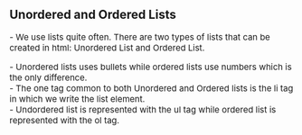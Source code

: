 ## Unordered and Ordered Lists

<p style= "font-size: 15px;font-family= 'Courier New'">- We use lists quite often. There are two types of lists that can be created in html: Unordered List and Ordered List.</p>

<p style= "font-size: 15px;font-family= 'Courier New'">- Unordered lists uses bullets while ordered lists use numbers which is the only difference.<br>- The one tag common to both Unordered and Ordered lists is the li tag in which we write the list element.<br>- Undordered list is represented with the ul tag while ordered list is represented with the ol tag.</p>
